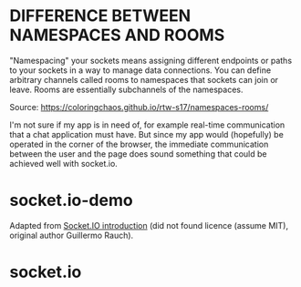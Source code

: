 # DIFFERENCE BETWEEN NAMESPACES AND ROOMS

"Namespacing" your sockets means assigning different endpoints or paths to your sockets in a way to manage data connections. You can define arbitrary channels called rooms to namespaces that sockets can join or leave. Rooms are essentially subchannels of the namespaces.

Source: https://coloringchaos.github.io/rtw-s17/namespaces-rooms/


I'm not sure if my app is in need of, for example real-time communication that a chat application must have. But since my app would (hopefully) be operated in the corner of the browser, the immediate communication between the user and the page does sound something that could be achieved well with socket.io. 
# socket.io-demo

Adapted from [Socket.IO introduction](https://socket.io/get-started/chat/) (did not found licence (assume MIT), original author Guillermo Rauch).
# socket.io
